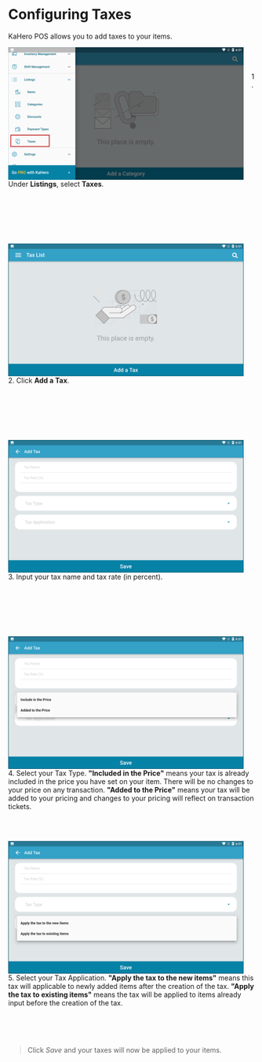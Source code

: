 # **Configuring Taxes**

KaHero POS allows you to add taxes to your items.

<p><img src="_content/_taxes/1a.png" alt="nav" width="480" height="270" style="float:left; margin-right:1rem"><br><br><br>1. Under <b>Listings</b>, select <b>Taxes</b>.</p>

<br><br><br><br><br>

<p><img src="_content/_taxes/1b.png" alt="add tax" width="480" height="270" style="float:left; margin-right:1rem"><br><br><br>2. Click <b>Add a Tax</b>.</p>

<br><br><br><br><br>

<p><img src="_content/_taxes/1c.png" alt="details" width="480" height="270" style="float:left; margin-right:1rem"><br><br><br>3. Input your tax name and tax rate (in percent).</p>

<br><br><br><br><br>

<p><img src="_content/_taxes/1d.png" alt="type" width="480" height="270" style="float:left; margin-right:1rem"><br><br>4. Select your Tax Type. <b>"Included in the Price"</b> means your tax is already included in the price you have set on your item. There will be no changes to your price on any transaction. <b>"Added to the Price"</b> means your tax will be added to your pricing and changes to your pricing will reflect on transaction tickets.</p>

<br><br>

<p><img src="_content/_taxes/1e.png" alt="apply" width="480" height="270" style="float:left; margin-right:1rem"><br><br>5. Select your Tax Application. <b>"Apply the tax to the new items"</b> means this tax will applicable to newly added items after the creation of the tax. <b>"Apply the tax to existing items"</b> means the tax will be applied to items already input before the creation of the tax.</p>

<br><br><br>

>Click <i>Save</i> and your taxes will now be applied to your items.